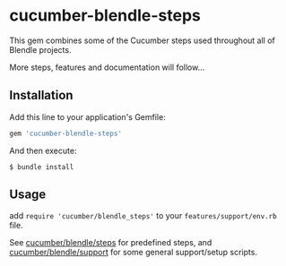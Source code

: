 # cucumber-blendle-steps

This gem combines some of the Cucumber steps used throughout all of Blendle
projects.

More steps, features and documentation will follow...

## Installation

Add this line to your application's Gemfile:

```ruby
gem 'cucumber-blendle-steps'
```

And then execute:

    $ bundle install

## Usage

add `require 'cucumber/blendle_steps'` to your `features/support/env.rb` file.

See [cucumber/blendle/steps](lib/cucumber/blendle/steps) for predefined steps,
and [cucumber/blendle/support](lib/cucumber/blendle/support) for some general
support/setup scripts.
